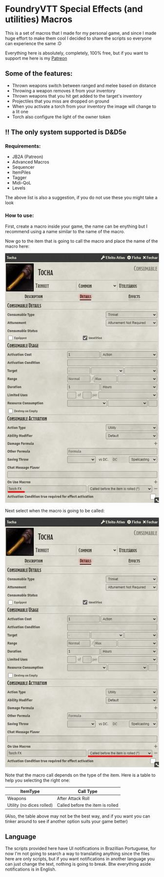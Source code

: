 # FoundryVTT Special Effects (and utilities) Macros
This is a set of macros that I made for my personal game, and since I made huge effort to make them cool I decided to share the scripts so everyone can experience the same :D

Everything here is absolutely, completely, 100% free, but if you want to support me here is my [Patreon](https://www.patreon.com/zoty)

## Some of the features:
- Thrown weapons switch between ranged and melee based on distance
- Throwing a weapon removes it from your inventory
- Thrown weapons that you hit get added to the target's inventory
- Projectiles that you miss are dropped on ground
- When you activate a torch from your inventory the image will change to a lit one
- Torch also configure the light of the owner token

## !! The only system supported is D&D5e

### Requirements:
- JB2A (Patreon)
- Advanced Macros
- Sequencer
- ItemPiles
- Tagger
- Midi-QoL
- Levels

The above list is also a suggestion, if you do not use these you might take a look

### How to use:
First, create a macro inside your game, the name can be enything but I recommend using a name similar to the name of the macro.

Now go to the item that is going to call the macro and place the name of the macro here:

![](Images/MacroLocation.png)

Next select when the macro is going to be called:

![](Images/MacroCall.png)

Note that the macro call depends on the type of the item. Here is a table to help you selecting the right one:

| ItemType                  | Call Type                        |
|---------------------------|----------------------------------|
| Weapons                   | After Attack Roll                |
| Utility (no dices rolled) | Called before the item is rolled |

(Also, the table above may not be the best way, and if you want you can tinker around to see if another option suits your game better)

## Language
The scripts provided here have UI notifications in Brazillian Portuguese, for now I'm not going to search a way to translating anything since the files here are only scripts, but if you want notifications in another language you can just change the text, nothing is going to break. Btw everything aside notifications is in English.
